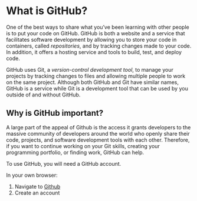 # What is GitHub?

One of the best ways to share what you’ve been learning with other people is to put your code on GitHub. GitHub is both a website and a service that facilitates software development by allowing you to store your code in containers, called _repositories_, and by tracking changes made to your code. In addition, it offers a hosting service and tools to build, test, and deploy code.

GitHub uses Git, a _version-control development tool_, to manage your projects by tracking changes to files and allowing multiple people to work on the same project. Although both GitHub and Git have similar names, GitHub is a service while Git is a development tool that can be used by you outside of and without GitHub.

## Why is GitHub important?

A large part of the appeal of Github is the access it grants developers to the massive community of developers around the world who openly share their code, projects, and software development tools with each other. Therefore, if you want to continue working on your Git skills, creating your programming portfolio, or finding work, GitHub can help.

To use GitHub, you will need a GitHub account.

In your own browser:

1. Navigate to [Github](https://github.com/)
2. Create an account
